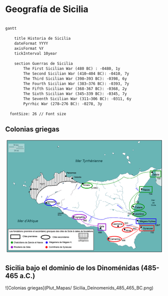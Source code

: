 # Geografía de Sicilia

```mermaid

gantt

    title Historia de Sicilia
    dateFormat YYYY
    axisFormat %Y
    tickInterval 10year
    
    section Guerras de Sicilia
        The First Sicilian War (480 BC) : -0480, 1y
        The Second Sicilian War (410–404 BC): -0410, 7y
        The Third Sicilian War (398–393 BC): -0398, 6y
        The Fourth Sicilian War (383–376 BC): -0393, 7y
        The Fifth Sicilian War (368-367 BC): -0368, 2y
        The Sixth Sicilian War (345–339 BC): -0345, 7y
        The Seventh Sicilian War (311–306 BC): -0311, 6y
        Pyrrhic War (278–276 BC): -0278, 3y

  fontSize: 26 // Font size

```


## Colonias griegas

![Colonias griegas](Plut_Mapas/Sicilia_Colonias_Griegas.jpg)


## Sicilia bajo el dominio de los Dinoménidas (485-465 a.C.)

![Colonias griegas](Plut_Mapas/
Sicilia_Deinomenids_485_465_BC.png)